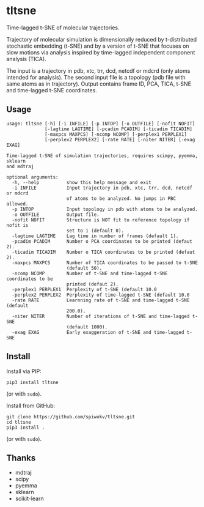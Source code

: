# tltsne

Time-lagged t-SNE of molecular trajectories.

Trajectory of molecular simulation is dimensionally reduced by t-distributed stochastic embedding (t-SNE)
and by a version of t-SNE that focuses on slow motions via analysis inspired by time-lagged independent
component analysis (TICA).

The input is a trajectory in pdb, xtc, trr, dcd, netcdf or mdcrd (only atoms intended for analysis).
The second input file is a topology (pdb file with same atoms as in trajectory). Output contains
frame ID, PCA, TICA, t-SNE and time-lagged t-SNE coordinates.

## Usage

```
usage: tltsne [-h] [-i INFILE] [-p INTOP] [-o OUTFILE] [-nofit NOFIT]
              [-lagtime LAGTIME] [-pcadim PCADIM] [-ticadim TICADIM]
              [-maxpcs MAXPCS] [-ncomp NCOMP] [-perplex1 PERPLEX1]
              [-perplex2 PERPLEX2] [-rate RATE] [-niter NITER] [-exag EXAG]

Time-lagged t-SNE of simulation trajectories, requires scimpy, pyemma, sklearn
and mdtraj

optional arguments:
  -h, --help          show this help message and exit
  -i INFILE           Input trajectory in pdb, xtc, trr, dcd, netcdf or mdcrd
                      of atoms to be analyzed. No jumps in PBC allowed.
  -p INTOP            Input topology in pdb with atoms to be analyzed.
  -o OUTFILE          Output file.
  -nofit NOFIT        Structure is NOT fit to reference topology if nofit is
                      set to 1 (default 0).
  -lagtime LAGTIME    Lag time in number of frames (default 1).
  -pcadim PCADIM      Number o PCA coordinates to be printed (defaut 2).
  -ticadim TICADIM    Number o TICA coordinates to be printed (defaut 2).
  -maxpcs MAXPCS      Number of TICA coordinates to be passed to t-SNE
                      (default 50).
  -ncomp NCOMP        Number of t-SNE and time-lagged t-SNE coordinates to be
                      printed (defaut 2).
  -perplex1 PERPLEX1  Perplexity of t-SNE (default 10.0
  -perplex2 PERPLEX2  Perplexity of time-lagged t-SNE (default 10.0
  -rate RATE          Learnning rate of t-SNE and time-lagged t-SNE (default
                      200.0).
  -niter NITER        Number of iterations of t-SNE and time-lagged t-SNE
                      (default 1000).
  -exag EXAG          Early exaggeration of t-SNE and time-lagged t-SNE
```

## Install

Install via PIP:
```
pip3 install tltsne
```
(or with `sudo`).

Install from GitHub:
```
git clone https://github.com/spiwokv/tltsne.git
cd tltsne
pip3 install .
```
(or with `sudo`).

## Thanks

* mdtraj
* scipy
* pyemma
* sklearn
* scikit-learn





